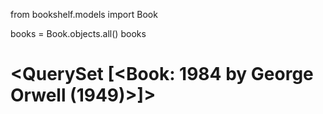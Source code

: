 from bookshelf.models import Book

books = Book.objects.all()
books
# <QuerySet [<Book: 1984 by George Orwell (1949)>]>
